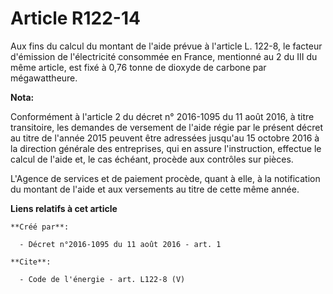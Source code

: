 # Article R122-14

Aux fins du calcul du montant de l'aide prévue à l'article L. 122-8, le facteur d'émission de l'électricité consommée en
France, mentionné au 2 du III du même article, est fixé à 0,76 tonne de dioxyde de carbone par mégawattheure.

**Nota:**

Conformément à l'article 2 du décret n° 2016-1095 du 11 août 2016, à titre transitoire, les demandes de versement de l'aide
régie par le présent décret au titre de l'année 2015 peuvent être adressées jusqu'au 15 octobre 2016 à la direction générale
des entreprises, qui en assure l'instruction, effectue le calcul de l'aide et, le cas échéant, procède aux contrôles sur
pièces.

L'Agence de services et de paiement procède, quant à elle, à la notification du montant de l'aide et aux versements au titre
de cette même année.

**Liens relatifs à cet article**

	**Créé par**:

	  - Décret n°2016-1095 du 11 août 2016 - art. 1

	**Cite**:

	  - Code de l'énergie - art. L122-8 (V)
